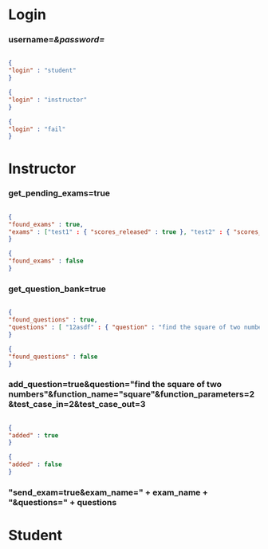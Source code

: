 # Login
### username=***&password=***

```json

{
"login" : "student"
}

{
"login" : "instructor"
}

{
"login" : "fail"
}

```
# Instructor
### get_pending_exams=true

```json

{
"found_exams" : true,
"exams" : ["test1" : { "scores_released" : true }, "test2" : { "scores_released" : false} } ]
}

{
"found_exams" : false
}
```

### get_question_bank=true

```json

{
"found_questions" : true,
"questions" : [ "12asdf" : { "question" : "find the square of two numbers", "topic" : "recursion", "difficulty" : "hard" } ]
}

{
"found_questions" : false
}

```

### add_question=true&question="find the square of two numbers"&function_name="square"&function_parameters=2&test_case_in=2&test_case_out=3

```json

{
"added" : true
}

{
"added" : false
}

```

### "send_exam=true&exam_name=" + exam_name + "&questions=" + questions





# Student
### 